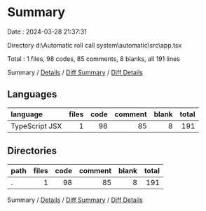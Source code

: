 # Summary

Date : 2024-03-28 21:37:31

Directory d:\\Automatic roll call system\\automatic\\src\\app.tsx

Total : 1 files,  98 codes, 85 comments, 8 blanks, all 191 lines

Summary / [Details](details.md) / [Diff Summary](diff.md) / [Diff Details](diff-details.md)

## Languages
| language | files | code | comment | blank | total |
| :--- | ---: | ---: | ---: | ---: | ---: |
| TypeScript JSX | 1 | 98 | 85 | 8 | 191 |

## Directories
| path | files | code | comment | blank | total |
| :--- | ---: | ---: | ---: | ---: | ---: |
| . | 1 | 98 | 85 | 8 | 191 |

Summary / [Details](details.md) / [Diff Summary](diff.md) / [Diff Details](diff-details.md)